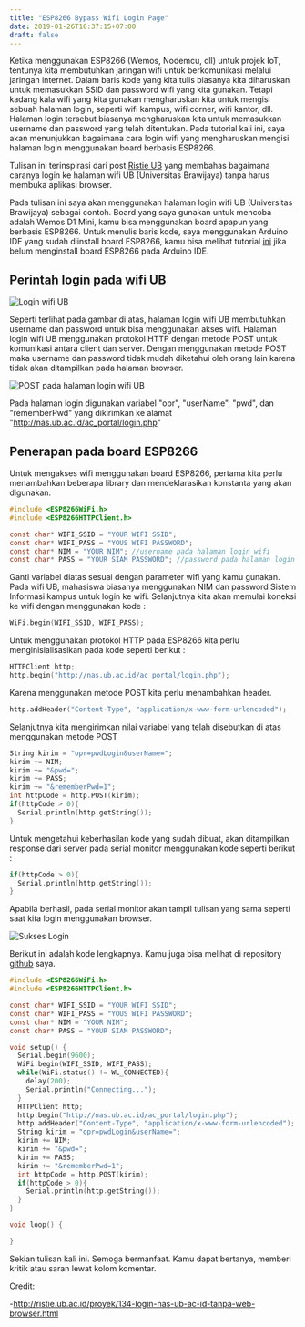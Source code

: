 ```yaml
---
title: "ESP8266 Bypass Wifi Login Page"
date: 2019-01-26T16:37:15+07:00
draft: false
---
```


Ketika menggunakan ESP8266 (Wemos, Nodemcu, dll) untuk projek IoT, tentunya kita membutuhkan jaringan wifi untuk berkomunikasi melalui jaringan internet.
Dalam baris kode yang kita tulis biasanya kita diharuskan untuk memasukkan SSID dan password wifi yang kita gunakan.
Tetapi kadang kala wifi yang kita gunakan mengharuskan kita untuk mengisi sebuah halaman login, seperti wifi kampus, wifi corner, wifi kantor, dll.
Halaman login tersebut biasanya mengharuskan kita untuk memasukkan username dan password yang telah ditentukan.
Pada tutorial kali ini, saya akan menunjukkan bagaimana cara login wifi yang mengharuskan mengisi halaman login menggunakan board berbasis ESP8266.

Tulisan ini terinspirasi dari post [Ristie UB](http://ristie.ub.ac.id/proyek/134-login-nas-ub-ac-id-tanpa-web-browser.html) yang membahas bagaimana
caranya login ke halaman wifi UB (Universitas Brawijaya) tanpa harus membuka aplikasi browser.

Pada tulisan ini saya akan menggunakan halaman login wifi UB (Universitas Brawijaya) sebagai contoh.
Board yang saya gunakan untuk mencoba adalah Wemos D1 Mini, kamu bisa menggunakan board apapun yang berbasis ESP8266.
Untuk menulis baris kode, saya menggunakan Arduino IDE yang sudah diinstall board ESP8266,
kamu bisa melihat tutorial [ini](https://github.com/esp8266/Arduino) jika belum menginstall board ESP8266 pada Arduino IDE.

## Perintah login pada wifi UB
![Login wifi UB](/image/2019/esp8266-login-nas/login_nas-300x269.jpg)

Seperti terlihat pada gambar di atas, halaman login wifi UB membutuhkan username dan password untuk bisa menggunakan akses wifi.
Halaman login wifi UB menggunakan protokol HTTP dengan metode POST untuk komunikasi antara client dan server.
Dengan menggunakan metode POST maka username dan password tidak mudah diketahui oleh orang lain karena tidak akan ditampilkan pada halaman browser.

![POST pada halaman login wifi UB](/image/2019/esp8266-login-nas/post-wifi-ub.jpg)

Pada halaman login digunakan variabel "opr", "userName", "pwd", dan "rememberPwd" yang dikirimkan ke alamat "http://nas.ub.ac.id/ac_portal/login.php"

## Penerapan pada board ESP8266
Untuk mengakses wifi menggunakan board ESP8266, pertama kita perlu menambahkan beberapa library dan mendeklarasikan konstanta yang akan digunakan.

```c
#include <ESP8266WiFi.h>
#include <ESP8266HTTPClient.h>

const char* WIFI_SSID = "YOUR WIFI SSID";
const char* WIFI_PASS = "YOUS WIFI PASSWORD";
const char* NIM = "YOUR NIM"; //username pada halaman login wifi
const char* PASS = "YOUR SIAM PASSWORD"; //password pada halaman login wifi
```

Ganti variabel diatas sesuai dengan parameter wifi yang kamu gunakan.
Pada wifi UB, mahasiswa biasanya menggunakan NIM dan password Sistem Informasi kampus untuk login ke wifi.
Selanjutnya kita akan memulai koneksi ke wifi dengan menggunakan kode :

```c
WiFi.begin(WIFI_SSID, WIFI_PASS);
```

Untuk menggunakan protokol HTTP pada ESP8266 kita perlu menginisialisasikan pada kode seperti berikut :

```c
HTTPClient http;
http.begin("http://nas.ub.ac.id/ac_portal/login.php");
```

Karena menggunakan metode POST kita perlu menambahkan header.

```c
http.addHeader("Content-Type", "application/x-www-form-urlencoded");
```

Selanjutnya kita mengirimkan nilai variabel yang telah disebutkan di atas menggunakan metode POST

```c
String kirim = "opr=pwdLogin&userName=";
kirim += NIM;
kirim += "&pwd=";
kirim += PASS;
kirim += "&rememberPwd=1";
int httpCode = http.POST(kirim);
if(httpCode > 0){
  Serial.println(http.getString());   
}
```

Untuk mengetahui keberhasilan kode yang sudah dibuat, akan ditampilkan response dari server pada serial monitor menggunakan kode seperti berikut :

```c
if(httpCode > 0){
  Serial.println(http.getString());   
}
```

Apabila berhasil, pada serial monitor akan tampil tulisan yang sama seperti saat kita login menggunakan browser.

![Sukses Login](/image/2019/esp8266-login-nas/sukses-login.jpeg)

Berikut ini adalah kode lengkapnya. Kamu juga bisa melihat di repository [github](https://github.com/bayuabi/esp8266-auto-nas/blob/master/ESP8266_AutoNAS.ino) saya.

```c
#include <ESP8266WiFi.h>
#include <ESP8266HTTPClient.h>

const char* WIFI_SSID = "YOUR WIFI SSID";
const char* WIFI_PASS = "YOUS WIFI PASSWORD";
const char* NIM = "YOUR NIM";
const char* PASS = "YOUR SIAM PASSWORD";

void setup() {
  Serial.begin(9600);
  WiFi.begin(WIFI_SSID, WIFI_PASS);
  while(WiFi.status() != WL_CONNECTED){
    delay(200);
    Serial.println("Connecting...");
  }
  HTTPClient http;
  http.begin("http://nas.ub.ac.id/ac_portal/login.php");
  http.addHeader("Content-Type", "application/x-www-form-urlencoded");
  String kirim = "opr=pwdLogin&userName=";
  kirim += NIM;
  kirim += "&pwd=";
  kirim += PASS;
  kirim += "&rememberPwd=1";
  int httpCode = http.POST(kirim);
  if(httpCode > 0){
    Serial.println(http.getString());   
  }
}

void loop() {

}
```

Sekian tulisan kali ini. Semoga bermanfaat.
Kamu dapat bertanya, memberi kritik atau saran lewat kolom komentar.

Credit:

-http://ristie.ub.ac.id/proyek/134-login-nas-ub-ac-id-tanpa-web-browser.html

